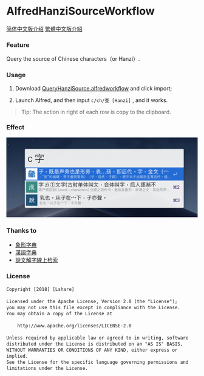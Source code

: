 # AlfredHanziSourceWorkflow
 [简体中文版介绍](https://github.com/LinLshare/AlfredHanziSourceWorkflow/blob/master/README-zh-CN.md)  [繁體中文版介紹](https://github.com/LinLshare/AlfredHanziSourceWorkflow/blob/master/README-zh-TW.md)

### Feature

Query the source of Chinese characters（or Hanzi）.

### Usage

1. Download  [QueryHanziSource.alfredworkflow](https://github.com/LinLshare/AlfredHanziSourceWorkflow/blob/master/QueryHanziSource.alfredworkflow)  and click import;

2. Launch Alfred, and then input  `c/ch/查 [Hanzi]` , and it works.

> Tip: The action in right of each row is copy to the clipboard.

### Effect

![screen_shot_search_zi](screenshot/screen_shot_search_zi.png)

### Thanks to

- [象形字典](http://www.vividict.com/Default.aspx)
- [漢語字典](http://dict.iguci.cn/)
- [說文解字線上检索](http://www.shuowen.org/)

### License

```
Copyright [2018] [Lshare]

Licensed under the Apache License, Version 2.0 (the "License");
you may not use this file except in compliance with the License.
You may obtain a copy of the License at

    http://www.apache.org/licenses/LICENSE-2.0

Unless required by applicable law or agreed to in writing, software
distributed under the License is distributed on an "AS IS" BASIS,
WITHOUT WARRANTIES OR CONDITIONS OF ANY KIND, either express or implied.
See the License for the specific language governing permissions and
limitations under the License.
```